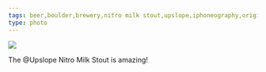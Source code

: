 ```yaml
---
tags: beer,boulder,brewery,nitro milk stout,upslope,iphoneography,original content
type: photo
---
```

<img src="http://25.media.tumblr.com/b58b06a3ac35b944e241ac04affd296e/tumblr_mf1sxosuYi1rdkc0do1_1280.jpg" />

<p>The @Upslope Nitro Milk Stout is amazing!</p> 
